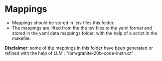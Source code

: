 # Mappings

- Mappings should be stored in .tsv files this folder.
- The mappings are lifted from the the tsv files to the yaml format and stored in the yaml data mappings folder, with the help of a script in the makefile.


**Disclaimer**: some of the mappings in this folder have been generated or refined with the help of LLM : "ibm/granite-20b-code-instruct"
